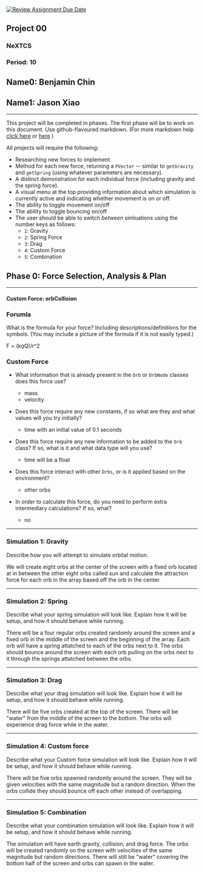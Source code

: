 [![Review Assignment Due Date](https://classroom.github.com/assets/deadline-readme-button-22041afd0340ce965d47ae6ef1cefeee28c7c493a6346c4f15d667ab976d596c.svg)](https://classroom.github.com/a/gbHItYk9)
## Project 00
### NeXTCS
### Period: 10
## Name0: Benjamin Chin
## Name1: Jason Xiao
---

This project will be completed in phases. The first phase will be to work on this document. Use github-flavoured markdown. (For more markdown help [click here](https://github.com/adam-p/markdown-here/wiki/Markdown-Cheatsheet) or [here](https://docs.github.com/en/get-started/writing-on-github/getting-started-with-writing-and-formatting-on-github/basic-writing-and-formatting-syntax) )

All projects will require the following:
- Researching new forces to implement.
- Method for each new force, returning a `PVector`  -- similar to `getGravity` and `getSpring` (using whatever parameters are necessary).
- A distinct demonstration for each individual force (including gravity and the spring force).
- A visual menu at the top providing information about which simulation is currently active and indicating whether movement is on or off.
- The ability to toggle movement on/off
- The ability to toggle bouncing on/off
- The user should be able to switch _between_ simluations using the number keys as follows:
  - `1`: Gravity
  - `2`: Spring Force
  - `3`: Drag
  - `4`: Custom Force
  - `5`: Combination


## Phase 0: Force Selection, Analysis & Plan
---------- 

#### Custom Force: orbCollision

### Forumla
What is the formula for your force? Including descriptions/definitions for the symbols. (You may include a picture of the formula if it is not easily typed.)

F = (k*q*Q)/r^2

### Custom Force
- What information that is already present in the `Orb` or `OrbNode` classes does this force use?
  - mass
  - velocity

- Does this force require any new constants, if so what are they and what values will you try initially?
  - time with an initial value of 0.1 seconds

- Does this force require any new information to be added to the `Orb` class? If so, what is it and what data type will you use?
  - time will be a float

- Does this force interact with other `Orbs`, or is it applied based on the environment?
  - other orbs

- In order to calculate this force, do you need to perform extra intermediary calculations? If so, what?
  - no

--- 

### Simulation 1: Gravity
Describe how you will attempt to simulate orbital motion.

We will create eight orbs at the center of the screen with a fixed orb located at in between the other eight orbs called sun and calculate the attraction force for each orb in the array based off the orb in the center.

--- 

### Simulation 2: Spring
Describe what your spring simulation will look like. Explain how it will be setup, and how it should behave while running.

There will be a four regular orbs created randomly around the screen and a fixed orb in the middle of the screen and the beginning of the array. Each orb will have a spring attatched to each of the orbs next to it. The orbs should bounce around the screen with each orb pulling on the orbs next to it through the springs attatched between the orbs.

--- 

### Simulation 3: Drag
Describe what your drag simulation will look like. Explain how it will be setup, and how it should behave while running.

There will be five orbs created at the top of the screen. There will be "water" from the middle of the screen to the bottom. The orbs will experience drag force while in the water.

--- 

### Simulation 4: Custom force
Describe what your Custom force simulation will look like. Explain how it will be setup, and how it should behave while running.

There will be five orbs spawned randomly around the screen. They will be given velocities with the same magnitude but a random direction. When the orbs collide they should bounce off each other instead of overlapping.

--- 

### Simulation 5: Combination
Describe what your combination simulation will look like. Explain how it will be setup, and how it should behave while running.

The simulation will have earth gravity, collision, and drag force. The orbs will be created randomly on the screen with velocities of the same magnitude but random directions. There will still be "water" covering the bottom half of the screen and orbs can spawn in the water.

